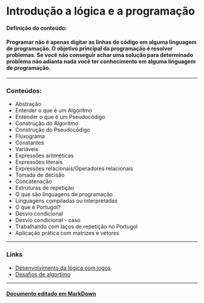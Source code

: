 # Introdução a lógica e a programação 

 **Definição do conteúdo:**
#### Programar não é apenas digitar as linhas de código em alguma linguagem de programação. O objetivo principal da programação é resolver problemas. Se você não conseguir achar uma solução para determinado problema não adianta nada você ter conhecimento em alguma linguagem de programação. 
--- 
 

### **Conteúdos:** 
- Abstração 
- Enterder o que é um Algoritmo 
- Entender o que é um Pseudocódigo
- Construção do Algoritmo 
- Construção do Pseudocódigo 
- Fluxograma 
- Constantes 
- Variáveis 
- Expressões aritméticas 
- Expressões literais 
- Expressões relacionais/Operadores relacionais 
- Tomada de decisão 
- Concatenação
- Estruturas de repetição 
- O que são linguagens de programação 
- Linguagens compiladas ou interpretadas 
- O que é Portugol? 
- Desvio condicional 
- Desvio condicional - caso 
- Trabalhando com laços de repetição no Portugol 
- Aplicação prática com matrizes e vetores 
  



---
### Links
- [Desenvolvimento da lógica com jogos](https://www.proprofsgames.com/wolf/)
- [Desafios de algortimo](https://studio.code.org/s/mc/lessons/1/levels/140)

---
#### [Documento editado em MarkDown](https://www.markdownguide.org/getting-started/)
